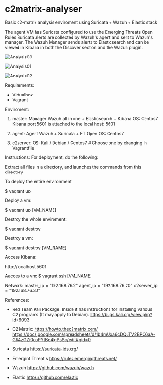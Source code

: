 # c2matrix-analyser

Basic c2-matrix analysis enviroment using Suricata + Wazuh + Elastic stack 


The agent VM has Suricata configured to use the Emerging Threats Open Rules
Suricata alerts are collected by Wazuh's agent and sent to Wazuh's manager. 
The Wazuh Manager sends alerts to Elasticsearch and can be viewed in Kibana in both the Discover section and the Wazuh plugin.

![Analysis00](https://github.com/eortizbrossard/c2matrix-evaluation/blob/master/images/suricata00.png)

![Analysis01](https://github.com/eortizbrossard/c2matrix-evaluation/blob/master/images/suricata01.png)

![Analysis02](https://github.com/eortizbrossard/c2matrix-evaluation/blob/master/images/suricata02.png)

Requirements:
- Virtualbox
- Vagrant

Enviroment:
1. master: Manager Wazuh all in one + Elasticsearch + Kibana
OS: Centos7
Kibana port 5601 is attached to the local host: 5601

2. agent:  Agent Wazuh + Suricata + ET Open
OS: Centos7

3. c2server:
OS: Kali / Debian / Centos7  # Choose one by changing in Vagrantfile

Instructions:
For deployment, do the following:

Extract all files in a directory, and launches the commands from this directory

To deploy the entire environment:

$ vagrant up 

Deploy a vm:

$ vagrant up [VM_NAME]

Destroy the whole enviroment:

$ vagrant destroy  

Destroy a vm:

$ vagrant destroy [VM_NAME]

Access Kibana:

http://localhost:5601 

Aacces to a vm:
$ vagrant ssh [VM_NAME]

Network: 
master_ip = "192.168.76.2"
agent_ip = "192.168.76.20"
c2server_ip = "192.168.76.30"

References:

- Red Team Kali Package. Inside it has instructions for installing various C2 programs (It may apply to Debian).
https://bugs.kali.org/view.php?id=6093

- C2 Matrix:
https://howto.thec2matrix.com/
https://docs.google.com/spreadsheets/d/1b4mUxa6cDQuTV2BPC6aA-GR4zGZi0ooPYtBe4IgPsSc/edit#gid=0

- Suricata
https://suricata-ids.org/

- Emergint Threat s
https://rules.emergingthreats.net/

- Wazuh
https://github.com/wazuh/wazuh

- Elastic
https://github.com/elastic
